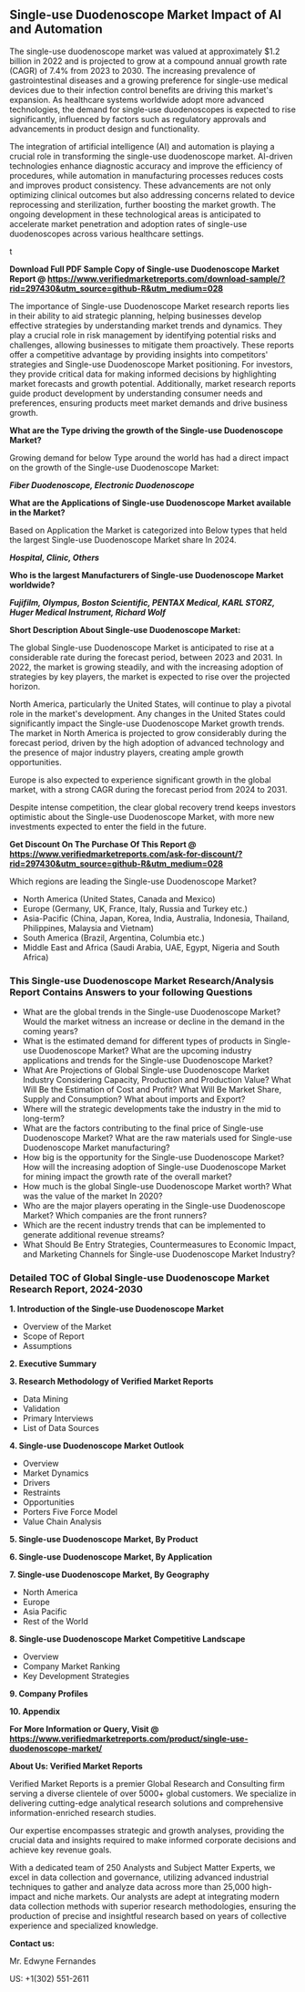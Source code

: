 <h2>Single-use Duodenoscope Market Impact of AI and Automation</h2><p>The single-use duodenoscope market was valued at approximately $1.2 billion in 2022 and is projected to grow at a compound annual growth rate (CAGR) of 7.4% from 2023 to 2030. The increasing prevalence of gastrointestinal diseases and a growing preference for single-use medical devices due to their infection control benefits are driving this market's expansion. As healthcare systems worldwide adopt more advanced technologies, the demand for single-use duodenoscopes is expected to rise significantly, influenced by factors such as regulatory approvals and advancements in product design and functionality.</p><p>The integration of artificial intelligence (AI) and automation is playing a crucial role in transforming the single-use duodenoscope market. AI-driven technologies enhance diagnostic accuracy and improve the efficiency of procedures, while automation in manufacturing processes reduces costs and improves product consistency. These advancements are not only optimizing clinical outcomes but also addressing concerns related to device reprocessing and sterilization, further boosting the market growth. The ongoing development in these technological areas is anticipated to accelerate market penetration and adoption rates of single-use duodenoscopes across various healthcare settings.</p>t</p><p id="" class=""><strong>Download Full PDF Sample Copy of Single-use Duodenoscope Market Report @ <a href="https://www.verifiedmarketreports.com/download-sample/?rid=297430&utm_source=github-R&utm_medium=028" target="_blank">https://www.verifiedmarketreports.com/download-sample/?rid=297430&utm_source=github-R&utm_medium=028</a></strong></p><p>The importance of&nbsp;Single-use Duodenoscope Market research reports lies in their ability to aid strategic planning, helping businesses develop effective strategies by understanding market trends and dynamics. They play a crucial role in risk management by identifying potential risks and challenges, allowing businesses to mitigate them proactively. These reports offer a competitive advantage by providing insights into competitors' strategies and Single-use Duodenoscope Market positioning. For investors, they provide critical data for making informed decisions by highlighting market forecasts and growth potential. Additionally, market research reports guide product development by understanding consumer needs and preferences, ensuring products meet market demands and drive business growth.</p><p><strong>What are the&nbsp;Type driving the growth of the Single-use Duodenoscope Market?</strong></p><p id="" class="">Growing demand for below Type around the world has had a direct impact on the growth of the Single-use Duodenoscope Market:</p><em><strong>Fiber Duodenoscope, Electronic Duodenoscope</strong></em></p><strong>What are the&nbsp;Applications&nbsp;of Single-use Duodenoscope Market available in the Market?</strong></p><p id="" class="">Based on Application the Market is categorized into Below types that held the largest Single-use Duodenoscope Market share In 2024.</p><em><strong>Hospital, Clinic, Others</strong></em></p><strong>Who is the largest Manufacturers of Single-use Duodenoscope Market worldwide?</strong></p><p><em><strong>Fujifilm, Olympus, Boston Scientific, PENTAX Medical, KARL STORZ, Huger Medical Instrument, Richard Wolf</strong></em></p><p id="" class=""><strong>Short Description About Single-use Duodenoscope Market:</strong></p><p>The global Single-use Duodenoscope Market is anticipated to rise at a considerable rate during the forecast period, between 2023 and 2031. In 2022, the market is growing steadily, and with the increasing adoption of strategies by key players, the market is expected to rise over the projected horizon.</p><p>North America, particularly the United States, will continue to play a pivotal role in the market's development. Any changes in the United States could significantly impact the Single-use Duodenoscope Market growth trends. The market in North America is projected to grow considerably during the forecast period, driven by the high adoption of advanced technology and the presence of major industry players, creating ample growth opportunities.</p><p>Europe is also expected to experience significant growth in the global market, with a strong CAGR during the forecast period from 2024 to 2031.</p><p>Despite intense competition, the clear global recovery trend keeps investors optimistic about the Single-use Duodenoscope Market, with more new investments expected to enter the field in the future.</p><p id="" class=""><strong>Get Discount On The Purchase Of This Report @ <a href="https://www.verifiedmarketreports.com/ask-for-discount/?rid=297430&utm_source=github-R&utm_medium=028" target="_blank">https://www.verifiedmarketreports.com/ask-for-discount/?rid=297430&utm_source=github-R&utm_medium=028</a></strong></p>Which regions are leading the Single-use Duodenoscope Market?</p><ul><li>North America (United States, Canada and Mexico)</li><li>Europe (Germany, UK, France, Italy, Russia and Turkey etc.)</li><li>Asia-Pacific (China, Japan, Korea, India, Australia, Indonesia, Thailand, Philippines, Malaysia and Vietnam)</li><li>South America (Brazil, Argentina, Columbia etc.)</li><li>Middle East and Africa (Saudi Arabia, UAE, Egypt, Nigeria and South Africa)</li></ul><h3 id="" class="">This Single-use Duodenoscope Market Research/Analysis Report Contains Answers to your following Questions</h3><ul><li>What are the global trends in the Single-use Duodenoscope Market? Would the market witness an increase or decline in the demand in the coming years?</li><li>What is the estimated demand for different types of products in Single-use Duodenoscope Market? What are the upcoming industry applications and trends for the Single-use Duodenoscope Market?</li><li>What Are Projections of Global Single-use Duodenoscope Market Industry Considering Capacity, Production and Production Value? What Will Be the Estimation of Cost and Profit? What Will Be Market Share, Supply and Consumption? What about imports and Export?</li><li>Where will the strategic developments take the industry in the mid to long-term?</li><li>What are the factors contributing to the final price of Single-use Duodenoscope Market? What are the raw materials used for Single-use Duodenoscope Market manufacturing?</li><li>How big is the opportunity for the Single-use Duodenoscope Market? How will the increasing adoption of Single-use Duodenoscope Market for mining impact the growth rate of the overall market?</li><li>How much is the global Single-use Duodenoscope Market worth? What was the value of the market In 2020?</li><li>Who are the major players operating in the Single-use Duodenoscope Market? Which companies are the front runners?</li><li>Which are the recent industry trends that can be implemented to generate additional revenue streams?</li><li>What Should Be Entry Strategies, Countermeasures to Economic Impact, and Marketing Channels for Single-use Duodenoscope Market Industry?</li></ul><h3 id="" class="">Detailed TOC of Global Single-use Duodenoscope Market Research Report, 2024-2030</h3><p id="" class=""><strong>1. Introduction of the Single-use Duodenoscope Market</strong></p><ul><li>Overview of the Market</li><li>Scope of Report</li><li>Assumptions</li></ul><p id="" class=""><strong>2. Executive Summary</strong></p><p id="" class=""><strong>3. Research Methodology of Verified Market Reports</strong></p><ul><li>Data Mining</li><li>Validation</li><li>Primary Interviews</li><li>List of Data Sources</li></ul><p id="" class=""><strong>4. Single-use Duodenoscope Market Outlook</strong></p><ul><li>Overview</li><li>Market Dynamics</li><li>Drivers</li><li>Restraints</li><li>Opportunities</li><li>Porters Five Force Model</li><li>Value Chain Analysis</li></ul><p id="" class=""><strong>5. Single-use Duodenoscope Market, By Product</strong></p><p id="" class=""><strong>6. Single-use Duodenoscope Market, By Application</strong></p><p id="" class=""><strong>7. Single-use Duodenoscope Market, By Geography</strong></p><ul><li>North America</li><li>Europe</li><li>Asia Pacific</li><li>Rest of the World</li></ul><p id="" class=""><strong>8. Single-use Duodenoscope Market Competitive Landscape</strong></p><ul><li>Overview</li><li>Company Market Ranking</li><li>Key Development Strategies</li></ul><p id="" class=""><strong>9. Company Profiles</strong></p><p id="" class=""><strong>10. Appendix</strong></p><p id="" class=""><strong>For More Information or Query, Visit @ <a href="https://www.verifiedmarketreports.com/product/single-use-duodenoscope-market/" target="_blank">https://www.verifiedmarketreports.com/product/single-use-duodenoscope-market/</a></strong></p><p id="" class=""><strong>About Us: Verified Market Reports</strong></p><p id="" class="">Verified Market Reports is a premier Global Research and Consulting firm serving a diverse clientele of over 5000+ global customers. We specialize in delivering cutting-edge analytical research solutions and comprehensive information-enriched research studies.</p><p id="" class="">Our expertise encompasses strategic and growth analyses, providing the crucial data and insights required to make informed corporate decisions and achieve key revenue goals.</p><p id="" class="">With a dedicated team of 250 Analysts and Subject Matter Experts, we excel in data collection and governance, utilizing advanced industrial techniques to gather and analyze data across more than 25,000 high-impact and niche markets. Our analysts are adept at integrating modern data collection methods with superior research methodologies, ensuring the production of precise and insightful research based on years of collective experience and specialized knowledge.</p><p id="" class=""><strong>Contact us:</strong></p><p id="" class="">Mr. Edwyne Fernandes</p><p id="" class="">US: +1(302) 551-2611</p>